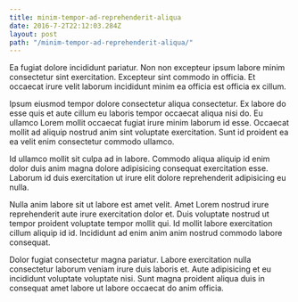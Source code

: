 ```yaml
---
title: minim-tempor-ad-reprehenderit-aliqua
date: 2016-7-2T22:12:03.284Z
layout: post
path: "/minim-tempor-ad-reprehenderit-aliqua/"
---
```


Ea fugiat dolore incididunt pariatur. Non non excepteur ipsum labore minim consectetur sint exercitation. Excepteur sint commodo in officia. Et occaecat irure velit laborum incididunt minim ea officia est officia ex cillum.

Ipsum eiusmod tempor dolore consectetur aliqua consectetur. Ex labore do esse quis et aute cillum eu laboris tempor occaecat aliqua nisi do. Eu ullamco Lorem mollit occaecat fugiat irure minim laborum id esse. Occaecat mollit ad aliquip nostrud anim sint voluptate exercitation. Sunt id proident ea ea velit enim consectetur commodo ullamco.

Id ullamco mollit sit culpa ad in labore. Commodo aliqua aliquip id enim dolor duis anim magna dolore adipisicing consequat exercitation esse. Laborum id duis exercitation ut irure elit dolore reprehenderit adipisicing eu nulla.

Nulla anim labore sit ut labore est amet velit. Amet Lorem nostrud irure reprehenderit aute irure exercitation dolor et. Duis voluptate nostrud ut tempor proident voluptate tempor mollit qui. Id mollit labore exercitation cillum aliquip id id. Incididunt ad enim anim anim nostrud commodo labore consequat.

Dolor fugiat consectetur magna pariatur. Labore exercitation nulla consectetur laborum veniam irure duis laboris et. Aute adipisicing et eu incididunt voluptate voluptate nisi. Sunt magna proident aliqua duis in consequat amet labore ut labore occaecat do anim officia.